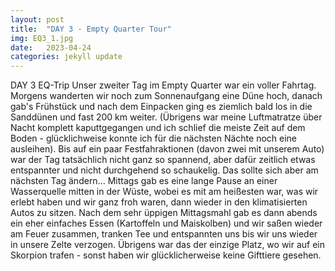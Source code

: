 ```yaml
---
layout: post
title:  "DAY 3 - Empty Quarter Tour"
img: EQ3_1.jpg
date:   2023-04-24
categories: jekyll update
---
```


DAY 3 EQ-Trip
Unser zweiter Tag im Empty Quarter war ein voller Fahrtag. Morgens wanderten wir noch zum Sonnenaufgang eine Düne hoch, danach gab's Frühstück und nach dem Einpacken ging es ziemlich bald los in die Sanddünen und fast 200 km weiter. (Übrigens war meine Luftmatratze über Nacht komplett kaputtgegangen und ich schlief die meiste Zeit auf dem Boden - glücklichweise konnte ich für die nächsten Nächte noch eine ausleihen).
Bis auf ein paar Festfahraktionen (davon zwei mit unserem Auto) war der Tag tatsächlich nicht ganz so spannend, aber dafür zeitlich etwas entspannter und nicht durchgehend so schaukelig. Das sollte sich aber am nächsten Tag ändern...
Mittags gab es eine lange Pause an einer Wasserquelle mitten in der Wüste, wobei es mit am heißesten war, was wir erlebt haben und wir ganz froh waren, dann wieder in den klimatisierten Autos zu sitzen.
Nach dem sehr üppigen Mittagsmahl gab es dann abends ein eher einfaches Essen (Kartoffeln und Maiskolben) und wir saßen wieder am Feuer zusammen, tranken Tee und entspannten uns bis wir uns wieder in unsere Zelte verzogen.
Übrigens war das der einzige Platz, wo wir auf ein Skorpion trafen - sonst haben wir glücklicherweise keine Gifttiere gesehen.
